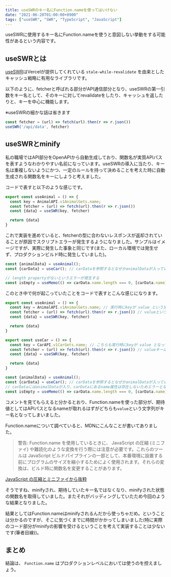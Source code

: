 ```yaml
---
title: useSWRのキー名にFunction.nameを使ってはいけない
date: "2021-06-28T01:00:00+0900"
tags: ["useSWR", "SWR", "TypeScript", "JavaScript"]
---
```


useSWRに使用するキー名にFunction.nameを使うと意図しない挙動をする可能性があるという内容です。

## useSWRとは

[useSWR](https://swr.vercel.app/ja)はVercelが提供してくれている `stale-while-revalidate` を由来としたキャッシュ戦略に有用なライブラリです。

以下のように、fetcherと呼ばれる部分がAPI通信部分となり、useSWRの第一引数をキー名として、そのキーに対してrevalidateをしたり、キャッシュを返したりと、キーを中心に機能します。

※useSWRの細かな話は省きます

```ts
const fetcher = (url) => fetch(url).then(r => r.json())
useSWR('/api/data', fetcher)
```

## useSWRとminify

私の職場ではAPI部分をOpenAPIから自動生成しており、関数名が実質APIパスを表すようなわかりやすい名前になっています。useSWRの導入に当たり、キー名は重複しないようにかつ、一定のルールを持って決めることを考えた時に自動生成される関数名をキーにしようと考えました。

コードで表すと以下のような感じです。

```ts
export const useAnimal = () => {
  const key = AnimalAPI.v1AnimalGets.name;
  const fetcher = (url) => fetch(url).then(r => r.json())
  const {data} = useSWR(key, fetcher)

  return {data}
}
```

これで実装を進めていると、fetcherの型に合わないレスポンスが返却されていることが原因でスクリプトエラーが発生するようになりました。サンプルはイメージですが、実際に発生した事象と同じです(また、ローカル環境では発生せず、プロダクションビルド時に発生していました)。

```ts
const {animalData} = useAnimal();
const {carData} = useCar(); // carDataを参照するとなぜかanimalDataが入っている

// length propertyがないというエラーが発生する
const isEmpty = useMemo(() => carData.name.length === 0, [carData.name])
```

このとき中で何が起こっていたことをコードで表すとこんな感じになります。

```ts
export const useAnimal = () => {
  const key = AnimalAPI.v1AnimalGets.name; // 実行時にkeyが value という文字列になる
  const fetcher = (url) => fetch(url).then(r => r.json()) // valueというキーに対してfetchとキャッシュが行われる
  const {data} = useSWR(key, fetcher)

  return {data}
}

export const useCar = () => {
  const key = CarAPI.v1CarGets.name; // こちらも実行時にkeyが value となっている
  const fetcher = (url) => fetch(url).then(r => r.json()) // valueキーは先ほどfetchしたためキャッシュから値が返される
  const {data} = useSWR(key, fetcher)

  return {data}
}

const {animalData} = useAnimal();
const {carData} = useCar(); // carDataを参照するとなぜかanimalDataが入っている
// carDataにはanimalDataが入り、carDataにあるname属性は存在しないためエラーとなってしまう
const isEmpty = useMemo(() => carData.name.length === 0, [carData.name])
```

コメントを見てもらえると分かるとおり、Function.nameを使った部分が、期待値としてはAPIパスとなるnameが取れるはずがどちらも`value`という文字列がキー名となってしまいました。

Function.nameについて調べていると、MDNにこんなことが書いてありました。

> 警告: Function.name を使用しているときに、 JavaScript の圧縮 (ミニファイ) や難読化のような変換を行う際には注意が必要です。これらのツールは JavaScript ビルドパイプラインの一部として、本番環境に設置する前にプログラムのサイズを縮小するためによく使用されます。それらの変換は、ビルド時に関数名を変更することがあります。

[JavaScript の圧縮とミニファイから抜粋](https://developer.mozilla.org/ja/docs/Web/JavaScript/Reference/Global_Objects/Function/name#javascript_compressors_and_minifiers)

そうですね、minifyされ、期待していたキー名ではなくなり、minifyされた状態の関数名を取得していました。またそれがバッディングしていたため今回のような結果となりました。

結果としてはFunction.nameはminifyされるんだから使っちゃだめ。ということは分かるのですが、そこに気づくまでに時間がかかってしまいました(特に実際のコード部分がminifyの影響を受けるということを考えて実装することは少ないです(筆者目線))。

## まとめ

結論は、 `Function.name` はプロダクションレベルにおいては使うのを控えましょう。
